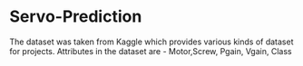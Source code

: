 # Servo-Prediction
The dataset was taken from Kaggle which provides various kinds of dataset for projects.  Attributes in the dataset are -  Motor,Screw, Pgain, Vgain, Class
